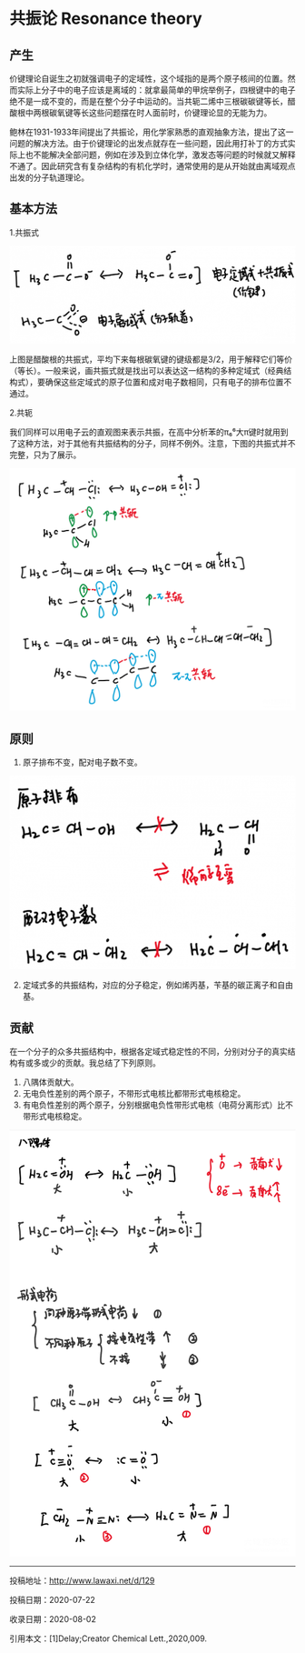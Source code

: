 # 共振论 Resonance theory

## 产生

价键理论自诞生之初就强调电子的定域性，这个域指的是两个原子核间的位置。然而实际上分子中的电子应该是离域的：就拿最简单的甲烷举例子，四根键中的电子绝不是一成不变的，而是在整个分子中运动的。当共轭二烯中三根碳碳键等长，醋酸根中两根碳氧键等长这些问题摆在时人面前时，价键理论显的无能为力。

鲍林在1931-1933年间提出了共振论，用化学家熟悉的直观抽象方法，提出了这一问题的解决方法。由于价键理论的出发点就存在一些问题，因此用打补丁的方式实际上也不能解决全部问题，例如在涉及到立体化学，激发态等问题的时候就又解释不通了。因此研究含有复杂结构的有机化学时，通常使用的是从开始就由离域观点出发的分子轨道理论。

## 基本方法

1.共振式

![img](009_1.png)

上图是醋酸根的共振式，平均下来每根碳氧键的键级都是3/2，用于解释它们等价（等长）。一般来说，画共振式就是找出可以表达这一结构的多种定域式（经典结构式），要确保这些定域式的原子位置和成对电子数相同，只有电子的排布位置不通过。

2.共轭

我们同样可以用电子云的直观图来表示共振，在高中分析苯的π₆⁶大π键时就用到了这种方法，对于其他有共振结构的分子，同样不例外。注意，下图的共振式并不完整，只为了展示。

![img](009_2.png)

## 原则

1. 原子排布不变，配对电子数不变。

![img](009_3.png)

2. 定域式多的共振结构，对应的分子稳定，例如烯丙基，苄基的碳正离子和自由基。

## 贡献

在一个分子的众多共振结构中，根据各定域式稳定性的不同，分别对分子的真实结构有或多或少的贡献。我总结了下列原则。

1. 八隅体贡献大。
2. 无电负性差别的两个原子，不带形式电核比都带形式电核稳定。
3. 有电负性差别的两个原子，分别根据电负性带形式电核（电荷分离形式）比不带形式电核稳定。

![img](009_4.png)

------

投稿地址：http://www.lawaxi.net/d/129

投稿日期：2020-07-22

收录日期：2020-08-02

引用本文：[1]Delay;Creator Chemical Lett.,2020,009.